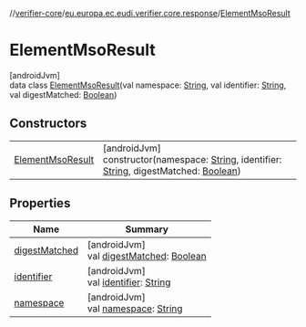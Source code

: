 //[verifier-core](../../../index.md)/[eu.europa.ec.eudi.verifier.core.response](../index.md)/[ElementMsoResult](index.md)

# ElementMsoResult

[androidJvm]\
data class [ElementMsoResult](index.md)(val namespace: [String](https://kotlinlang.org/api/latest/jvm/stdlib/kotlin-stdlib/kotlin/-string/index.html), val identifier: [String](https://kotlinlang.org/api/latest/jvm/stdlib/kotlin-stdlib/kotlin/-string/index.html), val digestMatched: [Boolean](https://kotlinlang.org/api/latest/jvm/stdlib/kotlin-stdlib/kotlin/-boolean/index.html))

## Constructors

| | |
|---|---|
| [ElementMsoResult](-element-mso-result.md) | [androidJvm]<br>constructor(namespace: [String](https://kotlinlang.org/api/latest/jvm/stdlib/kotlin-stdlib/kotlin/-string/index.html), identifier: [String](https://kotlinlang.org/api/latest/jvm/stdlib/kotlin-stdlib/kotlin/-string/index.html), digestMatched: [Boolean](https://kotlinlang.org/api/latest/jvm/stdlib/kotlin-stdlib/kotlin/-boolean/index.html)) |

## Properties

| Name | Summary |
|---|---|
| [digestMatched](digest-matched.md) | [androidJvm]<br>val [digestMatched](digest-matched.md): [Boolean](https://kotlinlang.org/api/latest/jvm/stdlib/kotlin-stdlib/kotlin/-boolean/index.html) |
| [identifier](identifier.md) | [androidJvm]<br>val [identifier](identifier.md): [String](https://kotlinlang.org/api/latest/jvm/stdlib/kotlin-stdlib/kotlin/-string/index.html) |
| [namespace](namespace.md) | [androidJvm]<br>val [namespace](namespace.md): [String](https://kotlinlang.org/api/latest/jvm/stdlib/kotlin-stdlib/kotlin/-string/index.html) |
